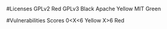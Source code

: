 #Licenses
 GPLv2  Red 
 GPLv3  Black
 Apache  Yellow
 MIT  Green 

#Vulnerabilities 
 Scores
  0<X<6  Yellow
  X>6  Red 
